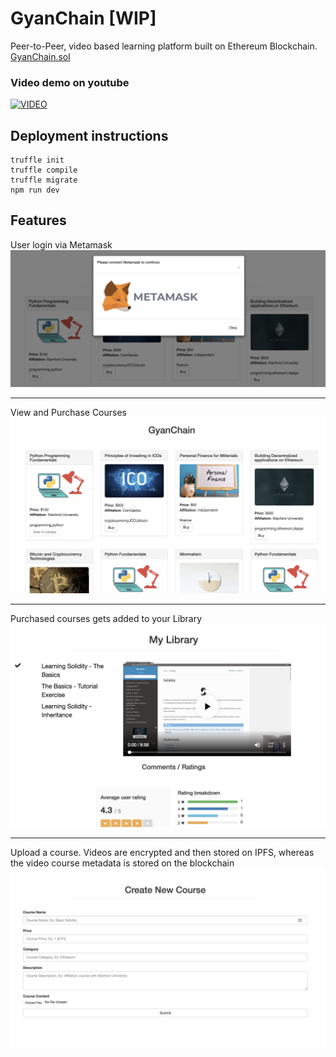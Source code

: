 # GyanChain [WIP]

Peer-to-Peer, video based learning platform built on Ethereum Blockchain. [GyanChain.sol](https://github.com/sauravtom/gyanchain/blob/master/contracts/GyanChain.sol)

### Video demo on youtube
[![VIDEO](https://img.youtube.com/vi/IJKp9xt1mDE/0.jpg)](https://www.youtube.com/watch?v=IJKp9xt1mDE)

## Deployment instructions
```
truffle init
truffle compile
truffle migrate
npm run dev
```

## Features

User login via Metamask
![desc1](https://raw.githubusercontent.com/sauravtom/dappathon/master/temp%20contracts/0.png "Desc 1")
***

View and Purchase Courses
![desc2](https://raw.githubusercontent.com/sauravtom/dappathon/master/temp%20contracts/1.png "Desc 2")
***

Purchased courses gets added to your Library
![desc3](https://raw.githubusercontent.com/sauravtom/dappathon/master/temp%20contracts/2.png "Desc 3")
***

Upload a course. Videos are encrypted and then stored on IPFS, whereas the video course metadata is stored on the blockchain
![desc4](https://raw.githubusercontent.com/sauravtom/dappathon/master/temp%20contracts/3.png "Desc 4")
